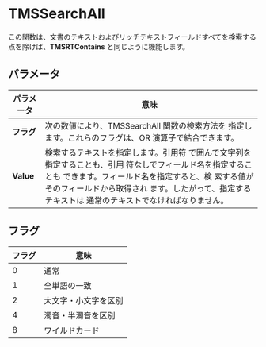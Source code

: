 # TMSSearchAll

この関数は、文書のテキストおよびリッチテキストフィールドすべてを検索する点を除けば、**TMSRTContains** と同じように機能します。

## パラメータ
| パラメータ | 意味 |
| --- | --- |
| **フラグ** | 次の数値により、TMSSearchAll 関数の検索方法を 指定します。これらのフラグは、OR 演算子で結合できます。 |
| **Value** | 検索するテキストを指定します。引用符 で囲んで文字列を指定することも、引用 符なしでフィールド名を指定することも できます。フィールド名を指定すると、検 索する値がそのフィールドから取得され ます。したがって、指定するテキストは 通常のテキストでなければなりません。 |

## フラグ

| フラグ | 意味 |
| --- | --- |
| 0 | 通常 |
| 1 | 全単語の一致 |
| 2 | 大文字・小文字を区別 |
| 4 | 濁音・半濁音を区別 |
| 8 | ワイルドカード |
